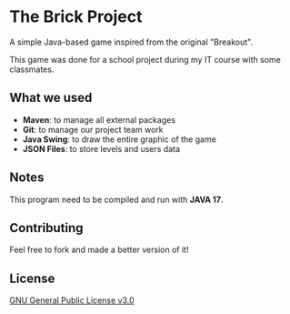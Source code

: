 # The Brick Project

A simple Java-based game inspired from the original "Breakout".

This game was done for a school project during my IT course with some classmates.

## What we used

- **Maven**: to manage all external packages
- **Git**: to manage our project team work
- **Java Swing**: to draw the entire graphic of the game
- **JSON Files**: to store levels and users data

## Notes

This program need to be compiled and run with **JAVA 17**.

## Contributing

Feel free to fork and made a better version of it!

## License
[GNU General Public License v3.0](https://github.com/MichaelCasaDev/The-Brick-Project/blob/main/LICENSE)
